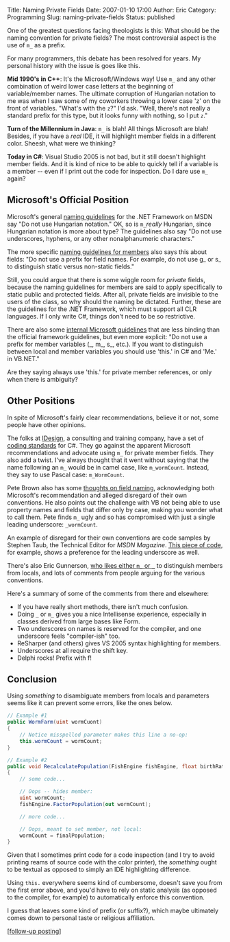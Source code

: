 Title: Naming Private Fields
Date: 2007-01-10 17:00
Author: Eric
Category: Programming
Slug: naming-private-fields
Status: published

One of the greatest questions facing theologists is this: What should be
the naming convention for private fields? The most controversial aspect
is the use of `m_` as a prefix.<!--more-->

For many programmers, this debate has been resolved for years. My
personal history with the issue is goes like this.

**Mid 1990's in C++**: It's the Microsoft/Windows way! Use `m_` and any
other combination of weird lower case letters at the beginning of
variable/member names. The ultimate corruption of Hungarian notation to
me was when I saw some of my coworkers throwing a lower case 'z' on the
front of variables. "What's with the `z`?" I'd ask. "Well, there's not
really a standard prefix for this type, but it looks funny with nothing,
so I put `z`."

**Turn of the Millennium in Java**: `m_` is blah! All things Microsoft
are blah! Besides, if you have a *real* IDE, it will highlight member
fields in a different color. Sheesh, what were we thinking?

**Today in C\#**: Visual Studio 2005 is not bad, but it still doesn't
highlight member fields. And it is kind of nice to be able to quickly
tell if a variable is a member -- even if I print out the code for
inspection. Do I dare use `m_` again?

Microsoft's Official Position
-----------------------------

Microsoft's general [naming
guidelines](http://msdn2.microsoft.com/en-us/library/ms229045.aspx) for
the .NET Framework on MSDN say "Do not use Hungarian notation." OK, so
is `m_`*really* Hungarian, since Hungarian notation is more about type?
The guidelines also say "Do not use underscores, hyphens, or any other
nonalphanumeric characters."

The more specific [naming guidelines for
members](http://msdn2.microsoft.com/en-us/library/ms229012.aspx) also
says this about fields: "Do not use a prefix for field names. For
example, do not use g\_ or s\_ to distinguish static versus non-static
fields."

Still, you could argue that there is some wiggle room for *private*
fields, because the naming guidelines for members are said to apply
specifically to static public and protected fields. After all, private
fields are invisible to the users of the class, so why should the naming
be dictated. Further, these are the guidelines for the .NET Framework,
which must support all CLR languages. If I only write C\#, things don't
need to be so restrictive.

There are also some [internal Microsoft
guidelines](http://blogs.msdn.com/brada/articles/361363.aspx) that are
less binding than the official framework guidelines, but even more
explicit: "Do not use a prefix for member variables (\_, m\_, s\_,
etc.). If you want to distinguish between local and member variables you
should use 'this.' in C\# and 'Me.' in VB.NET."

Are they saying always use 'this.' for private member references, or
only when there is ambiguity?

Other Positions
---------------

In spite of Microsoft's fairly clear recommendations, believe it or not,
some people have other opinions.

The folks at [IDesign](http://www.idesign.net), a consulting and
training company, have a set of [coding
standards](http://www.idesign.net/idesign/download/IDesign%20CSharp%20Coding%20Standard.zip)
for C\#. They go against the apparent Microsoft recommendations and
advocate using `m_` for private member fields. They also add a twist.
I've always thought that it went without saying that the name following
an `m_` would be in camel case, like `m_wormCount`. Instead, they say to
use Pascal case: `m_WormCount`.

Pete Brown also has some [thoughts on field
naming](http://www.irritatedvowel.com/Programming/Standards.aspx),
acknowledging both Microsoft's recommendation and alleged disregard of
their own conventions. He also points out the challenge with VB not
being able to use property names and fields that differ only by case,
making you wonder what to call them. Pete finds `m_` ugly and so has
compromised with just a single leading underscore: `_wormCount`.

An example of disregard for their own conventions are code samples by
Stephen Taub, the Technical Editor for *MSDN Magazine*. [This piece of
code](http://msdn.microsoft.com/msdnmag/issues/06/12/NETMatters/default.aspx?loc=&fig=true#fig2),
for example, shows a preference for the leading underscore as well.

There's also Eric Gunnerson, [who likes either `m_` or
`_`](http://blogs.msdn.com/ericgu/archive/2005/03/09/390791.aspx) to
distinguish members from locals, and lots of comments from people
arguing for the various conventions.

Here's a summary of some of the comments from there and elsewhere:

-   If you have really short methods, there isn't much confusion.
-   Doing `_` or `m_` gives you a nice Intellisense experience,
    especially in classes derived from large bases like Form.
-   Two underscores on names is reserved for the compiler, and one
    underscore feels "compiler-ish" too.
-   ReSharper (and others) gives VS 2005 syntax highlighting
    for members.
-   Underscores at all require the shift key.
-   Delphi rocks! Prefix with f!

Conclusion
----------

Using *something* to disambiguate members from locals and parameters
seems like it can prevent some errors, like the ones below.

```csharp
// Example #1
public WormFarm(uint wormCuont)
{
    // Notice misspelled parameter makes this line a no-op:
    this.wormCount = wormCount;
} 

// Example #2
public void RecalculatePopulation(FishEngine fishEngine, float birthRate, float nominalDeathRate)
{
    // some code...    

    // Oops -- hides member:
    uint wormCount;
    fishEngine.FactorPopulation(out wormCount);    

    // more code...    

    // Oops, meant to set member, not local:
    wormCount = finalPopulation;
}
```

Given that I sometimes print code for a code inspection (and I try to
avoid printing reams of source code with the color printer), the
*something* ought to be textual as opposed to simply an IDE highlighting
difference.

Using `this.` everywhere seems kind of cumbersome, doesn't save you from
the first error above, and you'd have to rely on static analysis (as
opposed to the compiler, for example) to automatically enforce this
convention.

I guess that leaves some kind of prefix (or suffix?), which maybe
ultimately comes down to personal taste or religious affiliation.

[[follow-up posting]({filename}/naming-private-fields-addendum.md)]
